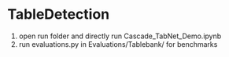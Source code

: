 # TableDetection
1) open run folder and directly run Cascade_TabNet_Demo.ipynb <br>
2) run evaluations.py in Evaluations/Tablebank/ for benchmarks
